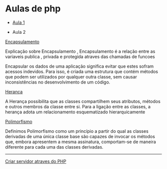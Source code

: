 # Aulas de php

- <a href="aula_php/aula01">Aula 1</a>

- Aula 2 <br>
<div>
   <a href="aula_php/aula02/encapsulamento.php">Encapsulamento </a> <br>
   <p> Explicação sobre Encapsulamento , Encapsulamento é a relação entre as variaveis publica , privada e protegida
atraves das chamadas de funcoes

Encapsular os dados de uma aplicação significa evitar que estes sofram acessos indevidos. 
Para isso, é criada uma estrutura que contém métodos que podem ser utilizados por qualquer outra classe,
 sem causar inconsistências no desenvolvimento de um código. </p>
<a href="aula_php/aula02/heranca.php">Herança</a> <br>
   <p> A Herança possibilita que as classes compartilhem seus atributos, 
métodos e outros membros da classe entre si. 
Para a ligação entre as classes, a herança adota um relacionamento esquematizado hierarquicamente
   </p>
<a href="aula_php/aula02/polimorfismo.php">Polimorfismo</a> <br>
   <p>
      Definimos Polimorfismo como um princípio a partir do qual as classes derivadas 
de uma única classe base são capazes de invocar os métodos que,
embora apresentem a mesma assinatura,
comportam-se de maneira diferente para cada uma das classes derivadas.
      </p>
  </div>


<hr>

<a href="servidorPHP.md"> Criar servidor atraves do PHP </a>
